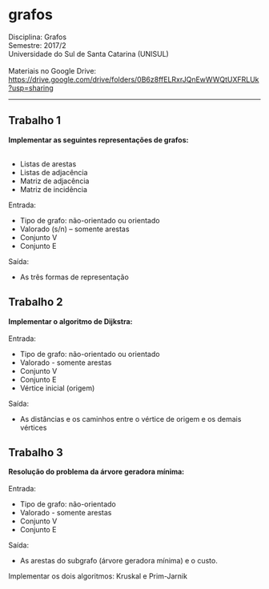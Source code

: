 # grafos
Disciplina: Grafos<br>
Semestre: 2017/2<br>
Universidade do Sul de Santa Catarina (UNISUL)<br><br>
Materiais no Google Drive: <br>
https://drive.google.com/drive/folders/0B6z8ffELRxrJQnEwWWQtUXFRLUk?usp=sharing
<br><hr>
<h2>Trabalho 1</h2>
<b>Implementar as seguintes representações de grafos:</b><br><br>
<ul>
<li>Listas de arestas</li>
<li>Listas de adjacência</li>
<li>Matriz de adjacência</li>
<li>Matriz de incidência</li>
</ul>
Entrada:<br>
<ul>
<li>Tipo de grafo: não-orientado ou orientado</li>
<li>Valorado (s/n) – somente arestas</li>
<li>Conjunto V</li>
<li>Conjunto E</li>
</ul>
Saída:<br>
<ul><li>As três formas de representação</li></ul>

<h2>Trabalho 2</h2>
<b>Implementar o algoritmo de Dijkstra:</b><br><br>
Entrada:<br>
<ul>
<li>Tipo de grafo: não-orientado ou orientado</li>
<li>Valorado - somente arestas</li>
<li>Conjunto V</li>
<li>Conjunto E</li>
<li>Vértice inicial (origem)</li>
</ul>
Saída:<br>
<ul>
<li>As distâncias e os caminhos entre o vértice de origem e os demais
vértices</li>
</ul>


<h2>Trabalho 3</h2>
<b>Resolução do problema da árvore geradora mínima:</b><br><br>
Entrada:<br>
<ul>
<li>Tipo de grafo: não-orientado</li>
<li>Valorado - somente arestas</li>
<li>Conjunto V</li>
<li>Conjunto E</li>
</ul>
Saída:
<ul>
<li>As arestas do subgrafo (árvore geradora mínima) e o custo.</li>
</ul>
Implementar os dois algoritmos: Kruskal e Prim-Jarnik
